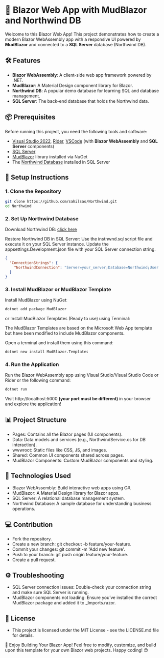 # 🚀 Blazor Web App with MudBlazor and Northwind DB

Welcome to this Blazor Web App! This project demonstrates how to create a modern Blazor WebAssembly app with a responsive UI powered by **MudBlazor** and connected to a **SQL Server** database (Northwind DB).

## 🛠️ Features

- **Blazor WebAssembly**: A client-side web app framework powered by .NET.
- **MudBlazor**: A Material Design component library for Blazor.
- **Northwind DB**: A popular demo database for learning SQL and database management.
- **SQL Server**: The back-end database that holds the Northwind data.

## 📦 Prerequisites

Before running this project, you need the following tools and software:

- [Visual Studio 2022](https://visualstudio.microsoft.com/), [Rider](https://www.jetbrains.com/rider/), [VSCode](https://code.visualstudio.com/) (with **Blazor WebAssembly** and **SQL Server** components)
- [SQL Server](https://www.microsoft.com/en-us/sql-server/sql-server-downloads)
- [MudBlazor](https://mudblazor.com/) library installed via NuGet
- The [Northwind Database](https://github.com/microsoft/sql-server-samples/tree/master/samples/databases/northwind-pubs) installed in SQL Server

## 📝 Setup Instructions

### 1. Clone the Repository

```bash
git clone https://github.com/sahilsao/Northwind.git
cd Northwind
```
### 2. Set Up Northwind Database

Download Northwind DB: [click here](https://github.com/microsoft/sql-server-samples/tree/master/samples/databases/northwind-pubs)

Restore Northwind DB in SQL Server: Use the instnwnd.sql script file and execute it on your SQL Server instance.
Update the appsettings.Development.json file with your SQL Server connection string.
```json
{
  "ConnectionStrings": {
    "NorthwindConnection": "Server=your_server;Database=Northwind;User Id=your_username;Password=your_password;Integrated Security=True;Trust Server Certificate=True;Trusted_Connection=True;MultipleActiveResultSets=true;"
  }
}
```
### 3. Install MudBlazor or MudBlazor Template

Install MudBlazor using NuGet:
```bash
dotnet add package MudBlazor
```

or Install MudBlazor Templates (Ready to use) using Terminal:

The MudBlazor Templates are based on the Microsoft Web App template but have been modified to include MudBlazor components. 

Open a terminal and install them using this command:
```bash
dotnet new install MudBlazor.Templates
```

### 4. Run the Application

Run the Blazor WebAssembly app using Visual Studio/Visual Studio Code or Rider or the following command:
```bash
dotnet run
```

Visit http://localhost:5000 **(your port must be different)** in your browser and explore the application!

## 📊 Project Structure

- Pages: Contains all the Blazor pages (UI components).
- Data: Data models and services (e.g., NorthwindService.cs for DB interaction).
- wwwroot: Static files like CSS, JS, and images.
- Shared: Common UI components shared across pages.
- MudBlazor Components: Custom MudBlazor components and styling.

## 🔧 Technologies Used

- Blazor WebAssembly: Build interactive web apps using C#.
- MudBlazor: A Material Design library for Blazor apps.
- SQL Server: A relational database management system.
- Northwind Database: A sample database for understanding business operations.

## 💻 Contribution

- Fork the repository.
- Create a new branch: git checkout -b feature/your-feature.
- Commit your changes: git commit -m 'Add new feature'.
- Push to your branch: git push origin feature/your-feature.
- Create a pull request.

## ⚙️ Troubleshooting

- SQL Server connection issues: Double-check your connection string and make sure SQL Server is running.
- MudBlazor components not loading: Ensure you’ve installed the correct MudBlazor package and added it to _Imports.razor.

##  🧾 License

- This project is licensed under the MIT License - see the LICENSE.md file for details.

🎉 Enjoy Building Your Blazor App!
Feel free to modify, customize, and build upon this template for your own Blazor web projects. Happy coding! 😊
